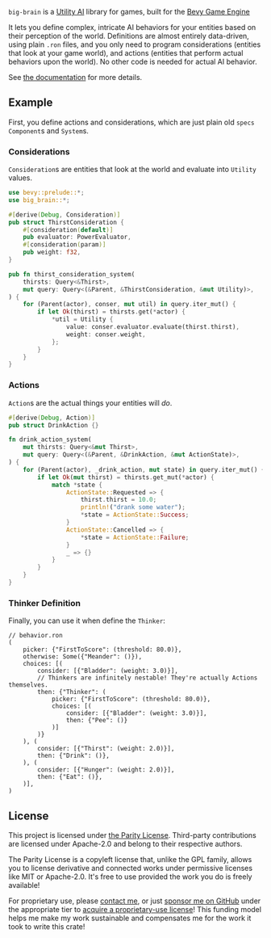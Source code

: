 `big-brain` is a [Utility AI](https://en.wikipedia.org/wiki/Utility_system)
library for games, built for the [Bevy Game Engine](https://bevyengine.org/)

It lets you define complex, intricate AI behaviors for your entities based on
their perception of the world. Definitions are almost entirely data-driven,
using plain `.ron` files, and you only need to program considerations
(entities that look at your game world), and actions (entities that perform
actual behaviors upon the world). No other code is needed for actual AI
behavior.

See [the documentation](https://docs.rs/big-brain) for more details.

## Example

First, you define actions and considerations, which are just plain old `specs`
`Component`s and `System`s.

### Considerations

`Consideration`s are entities that look at the world and evaluate into `Utility` values.

```rust
use bevy::prelude::*;
use big_brain::*;

#[derive(Debug, Consideration)]
pub struct ThirstConsideration {
    #[consideration(default)]
    pub evaluator: PowerEvaluator,
    #[consideration(param)]
    pub weight: f32,
}

pub fn thirst_consideration_system(
    thirsts: Query<&Thirst>,
    mut query: Query<(&Parent, &ThirstConsideration, &mut Utility)>,
) {
    for (Parent(actor), conser, mut util) in query.iter_mut() {
        if let Ok(thirst) = thirsts.get(*actor) {
            *util = Utility {
                value: conser.evaluator.evaluate(thirst.thirst),
                weight: conser.weight,
            };
        }
    }
}
```

### Actions

`Action`s are the actual things your entities will _do_.

```rust
#[derive(Debug, Action)]
pub struct DrinkAction {}

fn drink_action_system(
    mut thirsts: Query<&mut Thirst>,
    mut query: Query<(&Parent, &DrinkAction, &mut ActionState)>,
) {
    for (Parent(actor), _drink_action, mut state) in query.iter_mut() {
        if let Ok(mut thirst) = thirsts.get_mut(*actor) {
            match *state {
                ActionState::Requested => {
                    thirst.thirst = 10.0;
                    println!("drank some water");
                    *state = ActionState::Success;
                }
                ActionState::Cancelled => {
                    *state = ActionState::Failure;
                }
                _ => {}
            }
        }
    }
}
```

### Thinker Definition

Finally, you can use it when define the `Thinker`:

```ron
// behavior.ron
(
    picker: {"FirstToScore": (threshold: 80.0)},
    otherwise: Some({"Meander": ()}),
    choices: [(
        consider: [{"Bladder": (weight: 3.0)}],
        // Thinkers are infinitely nestable! They're actually Actions themselves.
        then: {"Thinker": (
            picker: {"FirstToScore": (threshold: 80.0)},
            choices: [(
                consider: [{"Bladder": (weight: 3.0)}],
                then: {"Pee": ()}
            )]
        )}
    ), (
        consider: [{"Thirst": (weight: 2.0)}],
        then: {"Drink": ()},
    ), (
        consider: [{"Hunger": (weight: 2.0)}],
        then: {"Eat": ()},
    )],
)
```

## License

This project is licensed under [the Parity License](LICENSE.md). Third-party contributions are licensed under Apache-2.0 and belong to their respective authors.

The Parity License is a copyleft license that, unlike the GPL family, allows you to license derivative and connected works under permissive licenses like MIT or Apache-2.0. It's free to use provided the work you do is freely available!

For proprietary use, please [contact me](mailto:kzm@zkat.tech?subject=big-brain%20license), or just [sponsor me on GitHub](https://github.com/users/zkat/sponsorship) under the appropriate tier to [acquire a proprietary-use license](LICENSE-PATRON.md)! This funding model helps me make my work sustainable and compensates me for the work it took to write this crate!
